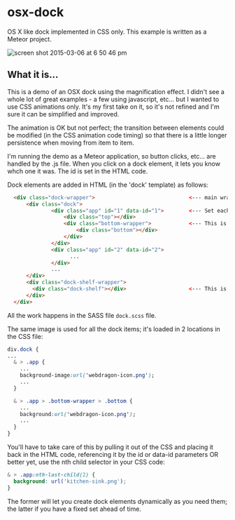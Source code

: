 # osx-dock
OS X like dock implemented in CSS only. This example is written as a Meteor project.

![screen shot 2015-03-06 at 6 50 46 pm](https://cloud.githubusercontent.com/assets/7061547/6538999/ed9806fa-c437-11e4-98b8-e8ff7f9855f4.png)

## What it is...
This is a demo of an OSX dock using the magnification effect. I didn't see a whole lot of great examples - a few using javascript, etc... but I wanted to use CSS animations only. It's my first take on it, so it's not refined and I'm sure it can be simplified and improved.

The animation is OK but not perfect; the transition between elements could be modified (in the CSS animation code timing) so that there is a little longer persistence when moving from item to item.

I'm running the demo as a Meteor application, so button clicks, etc... are handled by the .js file. When you click on a dock element, it lets you know whch one it was. The id is set in the HTML code.

Dock elements are added in HTML (in the 'dock' template) as follows:

```HTML
  <div class="dock-wrapper">                              <--- main wrapper for dock (top and bottom)
      <div class="dock">
              <div class="app" id="1" data-id="1">        <--- Set each element id and data-id
                  <div class="top"></div>
                  <div class="bottom-wrapper">            <--- This is the dock item reflection
                      <div class="bottom"></div>
                  </div>
              </div>
              <div class="app" id="2" data-id="2">
                    ...
              </div>
              ...
      </div>
      <div class="dock-shelf-wrapper">
        <div class="dock-shelf"></div>                    <--- This is the shelf that everything sits on
      </div>
  </div>
  ```
All the work happens in the SASS file `dock.scss` file.

The same image is used for all the dock items; it's loaded in 2 locations in the CSS file:

```CSS
div.dock {
...
  & > .app {
    ...
    background-image:url('webdragon-icon.png');
    ...
  }

  & > .app > .bottom-wrapper > .bottom {
    ...
    background:url('webdragon-icon.png');
    ...
  }
}
```

You'll have to take care of this by pulling it out of the CSS and placing it back in the HTML code, referencing it by the id or data-id parameters OR better yet, use the nth child selector in your CSS code:

```CSS
& > .app:nth-last-child(2) {
  background: url('kitchen-sink.png');
}
```

The former will let you create dock elements dynamically as you need them; the latter if you have a fixed set ahead of time.
